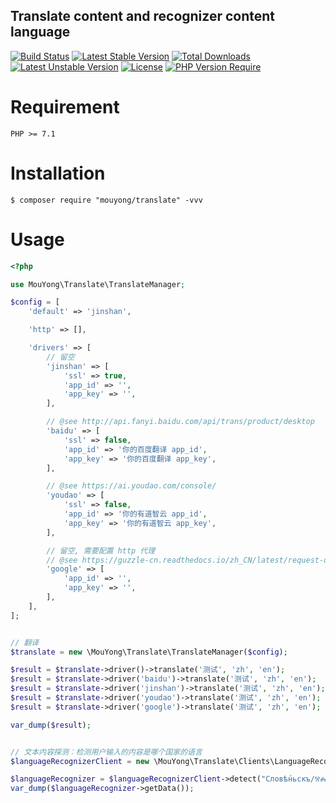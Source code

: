 Translate content and recognizer content language
---

[![Build Status](https://api.travis-ci.com/mouyong/translate.svg?branch=master)](https://travis-ci.com/mouyong/translate) [![Latest Stable Version](http://poser.pugx.org/mouyong/translate/v)](https://packagist.org/packages/mouyong/translate) [![Total Downloads](http://poser.pugx.org/mouyong/translate/downloads)](https://packagist.org/packages/mouyong/translate) [![Latest Unstable Version](http://poser.pugx.org/mouyong/translate/v/unstable)](https://packagist.org/packages/mouyong/translate) [![License](http://poser.pugx.org/mouyong/translate/license)](https://packagist.org/packages/mouyong/translate) [![PHP Version Require](http://poser.pugx.org/mouyong/translate/require/php)](https://packagist.org/packages/mouyong/translate)


# Requirement

```
PHP >= 7.1
```

# Installation

```shell
$ composer require "mouyong/translate" -vvv
```

# Usage


```php
<?php

use MouYong\Translate\TranslateManager;

$config = [
    'default' => 'jinshan',

    'http' => [],

    'drivers' => [
        // 留空
        'jinshan' => [
            'ssl' => true,
            'app_id' => '',
            'app_key' => '',
        ],

        // @see http://api.fanyi.baidu.com/api/trans/product/desktop
        'baidu' => [
            'ssl' => false,
            'app_id' => '你的百度翻译 app_id',
            'app_key' => '你的百度翻译 app_key',
        ],

        // @see https://ai.youdao.com/console/
        'youdao' => [
            'ssl' => false,
            'app_id' => '你的有道智云 app_id',
            'app_key' => '你的有道智云 app_key',
        ],

        // 留空, 需要配置 http 代理
        // @see https://guzzle-cn.readthedocs.io/zh_CN/latest/request-options.html#proxy-option
        'google' => [
            'app_id' => '',
            'app_key' => '',
        ],
    ],
];


// 翻译
$translate = new \MouYong\Translate\TranslateManager($config);

$result = $translate->driver()->translate('测试', 'zh', 'en');
$result = $translate->driver('baidu')->translate('测试', 'zh', 'en');
$result = $translate->driver('jinshan')->translate('测试', 'zh', 'en');
$result = $translate->driver('youdao')->translate('测试', 'zh', 'en');
$result = $translate->driver('google')->translate('测试', 'zh', 'en');

var_dump($result);


// 文本内容探测：检测用户输入的内容是哪个国家的语言
$languageRecognizerClient = new \MouYong\Translate\Clients\LanguageRecognizerClient();

$languageRecognizer = $languageRecognizerClient->detect("Словѣ́ньскъ/ⰔⰎⰑⰂⰡⰐⰠⰔⰍⰟ");
var_dump($languageRecognizer->getData());
```
